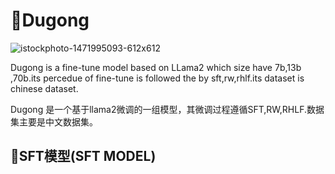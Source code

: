 # 🦭Dugong

![istockphoto-1471995093-612x612](https://github.com/PirateforFreedom/Dugong/assets/43088573/719867ab-35ea-4c60-b9ba-d9d0ff9ae92a)

Dugong is a fine-tune model based on LLama2 which size have 7b,13b ,70b.its percedue of fine-tune is followed the by sft,rw,rhlf.its dataset is chinese dataset.

Dugong 是一个基于llama2微调的一组模型，其微调过程遵循SFT,RW,RHLF.数据集主要是中文数据集。

## 🎡SFT模型(SFT MODEL)
